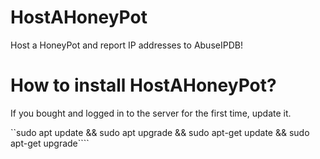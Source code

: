 # HostAHoneyPot
Host a HoneyPot and report IP addresses to AbuseIPDB!

# How to install HostAHoneyPot?
If you bought and logged in to the server for the first time, update it.

``sudo apt update && sudo apt upgrade && sudo apt-get update && sudo apt-get upgrade````
